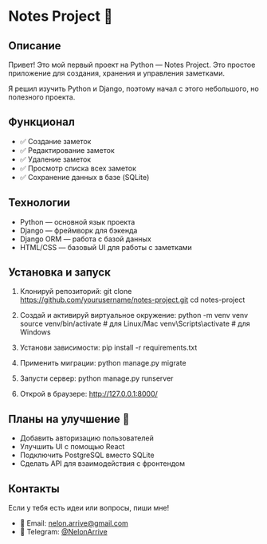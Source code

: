 # Notes Project 📝

## Описание

Привет! Это мой первый проект на Python — Notes Project.
Это простое приложение для создания, хранения и управления заметками.

Я решил изучить Python и Django, поэтому начал с этого небольшого, но полезного проекта.

## Функционал

- ✅ Создание заметок
- ✅ Редактирование заметок
- ✅ Удаление заметок
- ✅ Просмотр списка всех заметок
- ✅ Сохранение данных в базе (SQLite)

## Технологии

- Python — основной язык проекта
- Django — фреймворк для бэкенда
- Django ORM — работа с базой данных
- HTML/CSS — базовый UI для работы с заметками

## Установка и запуск

1. Клонируй репозиторий:
git clone https://github.com/yourusername/notes-project.git
cd notes-project

2. Создай и активируй виртуальное окружение:
python -m venv venv
source venv/bin/activate  # для Linux/Mac
venv\Scripts\activate  # для Windows

3. Установи зависимости:
pip install -r requirements.txt

4. Применить миграции:
python manage.py migrate

5. Запусти сервер:
python manage.py runserver

6. Открой в браузере:
http://127.0.0.1:8000/

## Планы на улучшение 🚀

- Добавить авторизацию пользователей
- Улучшить UI с помощью React
- Подключить PostgreSQL вместо SQLite
- Сделать API для взаимодействия с фронтендом

## Контакты

Если у тебя есть идеи или вопросы, пиши мне!

- 📧 Email: nelon.arrive@gmail.com
- 📱 Telegram: [@NelonArrive](https://t.me/NelonArrive)